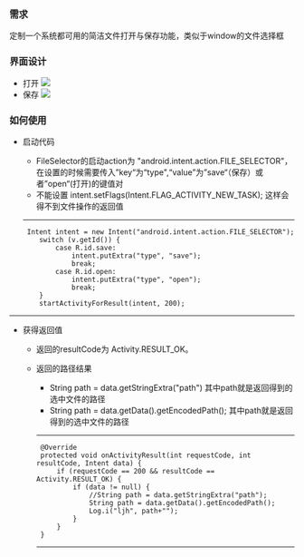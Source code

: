 ### 需求
定制一个系统都可用的简洁文件打开与保存功能，类似于window的文件选择框

### 界面设计
  -  打开
  ![](https://github.com/openthos/systemui-analysis/blob/master/LJH/design/file_selector_open.png)
  -  保存
  ![](https://github.com/openthos/systemui-analysis/blob/master/LJH/design/file_selector_save.png)
  
### 如何使用
 -  启动代码
    - FileSelector的启动action为 "android.intent.action.FILE_SELECTOR"，在设置的时候需要传入”key“为“type",“value”为”save“（保存）或者”open“(打开)的键值对
    - 不能设置 intent.setFlags(Intent.FLAG_ACTIVITY_NEW_TASK); 这样会得不到文件操作的返回值
    
    ***
         Intent intent = new Intent("android.intent.action.FILE_SELECTOR");
            switch (v.getId()) {
                case R.id.save:
                    intent.putExtra("type", "save");
                    break;
                case R.id.open:
                    intent.putExtra("type", "open");
                    break;
            }
            startActivityForResult(intent, 200);
   ***
   
  - 获得返回值
    -  返回的resultCode为 Activity.RESULT_OK。
    -  返回的路径结果
       - String path = data.getStringExtra("path")  其中path就是返回得到的选中文件的路径
       - String path = data.getData().getEncodedPath();  其中path就是返回得到的选中文件的路径
       
       ***
            @Override
            protected void onActivityResult(int requestCode, int resultCode, Intent data) {
                if (requestCode == 200 && resultCode == Activity.RESULT_OK) {
                    if (data != null) {
                        //String path = data.getStringExtra("path");
                        String path = data.getData().getEncodedPath();
                        Log.i("ljh", path+"");
                    }
                }
            }
       ***

